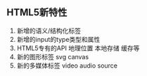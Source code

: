 ## HTML5新特性

1. 新增的语义/结构化标签
2. 新增的input的type类型和属性
3. HTML5专有的API 地理位置 本地存储 缓存等
4. 新的图形标签 svg canvas
5. 新的多媒体标签 video audio source